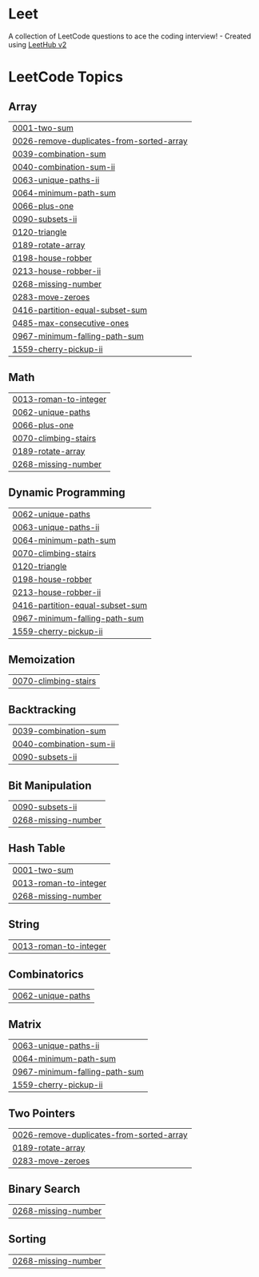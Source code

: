 # Leet
A collection of LeetCode questions to ace the coding interview! - Created using [LeetHub v2](https://github.com/arunbhardwaj/LeetHub-2.0)

<!---LeetCode Topics Start-->
# LeetCode Topics
## Array
|  |
| ------- |
| [0001-two-sum](https://github.com/abhijitbiswal1902/Leet/tree/master/0001-two-sum) |
| [0026-remove-duplicates-from-sorted-array](https://github.com/abhijitbiswal1902/Leet/tree/master/0026-remove-duplicates-from-sorted-array) |
| [0039-combination-sum](https://github.com/abhijitbiswal1902/Leet/tree/master/0039-combination-sum) |
| [0040-combination-sum-ii](https://github.com/abhijitbiswal1902/Leet/tree/master/0040-combination-sum-ii) |
| [0063-unique-paths-ii](https://github.com/abhijitbiswal1902/Leet/tree/master/0063-unique-paths-ii) |
| [0064-minimum-path-sum](https://github.com/abhijitbiswal1902/Leet/tree/master/0064-minimum-path-sum) |
| [0066-plus-one](https://github.com/abhijitbiswal1902/Leet/tree/master/0066-plus-one) |
| [0090-subsets-ii](https://github.com/abhijitbiswal1902/Leet/tree/master/0090-subsets-ii) |
| [0120-triangle](https://github.com/abhijitbiswal1902/Leet/tree/master/0120-triangle) |
| [0189-rotate-array](https://github.com/abhijitbiswal1902/Leet/tree/master/0189-rotate-array) |
| [0198-house-robber](https://github.com/abhijitbiswal1902/Leet/tree/master/0198-house-robber) |
| [0213-house-robber-ii](https://github.com/abhijitbiswal1902/Leet/tree/master/0213-house-robber-ii) |
| [0268-missing-number](https://github.com/abhijitbiswal1902/Leet/tree/master/0268-missing-number) |
| [0283-move-zeroes](https://github.com/abhijitbiswal1902/Leet/tree/master/0283-move-zeroes) |
| [0416-partition-equal-subset-sum](https://github.com/abhijitbiswal1902/Leet/tree/master/0416-partition-equal-subset-sum) |
| [0485-max-consecutive-ones](https://github.com/abhijitbiswal1902/Leet/tree/master/0485-max-consecutive-ones) |
| [0967-minimum-falling-path-sum](https://github.com/abhijitbiswal1902/Leet/tree/master/0967-minimum-falling-path-sum) |
| [1559-cherry-pickup-ii](https://github.com/abhijitbiswal1902/Leet/tree/master/1559-cherry-pickup-ii) |
## Math
|  |
| ------- |
| [0013-roman-to-integer](https://github.com/abhijitbiswal1902/Leet/tree/master/0013-roman-to-integer) |
| [0062-unique-paths](https://github.com/abhijitbiswal1902/Leet/tree/master/0062-unique-paths) |
| [0066-plus-one](https://github.com/abhijitbiswal1902/Leet/tree/master/0066-plus-one) |
| [0070-climbing-stairs](https://github.com/abhijitbiswal1902/Leet/tree/master/0070-climbing-stairs) |
| [0189-rotate-array](https://github.com/abhijitbiswal1902/Leet/tree/master/0189-rotate-array) |
| [0268-missing-number](https://github.com/abhijitbiswal1902/Leet/tree/master/0268-missing-number) |
## Dynamic Programming
|  |
| ------- |
| [0062-unique-paths](https://github.com/abhijitbiswal1902/Leet/tree/master/0062-unique-paths) |
| [0063-unique-paths-ii](https://github.com/abhijitbiswal1902/Leet/tree/master/0063-unique-paths-ii) |
| [0064-minimum-path-sum](https://github.com/abhijitbiswal1902/Leet/tree/master/0064-minimum-path-sum) |
| [0070-climbing-stairs](https://github.com/abhijitbiswal1902/Leet/tree/master/0070-climbing-stairs) |
| [0120-triangle](https://github.com/abhijitbiswal1902/Leet/tree/master/0120-triangle) |
| [0198-house-robber](https://github.com/abhijitbiswal1902/Leet/tree/master/0198-house-robber) |
| [0213-house-robber-ii](https://github.com/abhijitbiswal1902/Leet/tree/master/0213-house-robber-ii) |
| [0416-partition-equal-subset-sum](https://github.com/abhijitbiswal1902/Leet/tree/master/0416-partition-equal-subset-sum) |
| [0967-minimum-falling-path-sum](https://github.com/abhijitbiswal1902/Leet/tree/master/0967-minimum-falling-path-sum) |
| [1559-cherry-pickup-ii](https://github.com/abhijitbiswal1902/Leet/tree/master/1559-cherry-pickup-ii) |
## Memoization
|  |
| ------- |
| [0070-climbing-stairs](https://github.com/abhijitbiswal1902/Leet/tree/master/0070-climbing-stairs) |
## Backtracking
|  |
| ------- |
| [0039-combination-sum](https://github.com/abhijitbiswal1902/Leet/tree/master/0039-combination-sum) |
| [0040-combination-sum-ii](https://github.com/abhijitbiswal1902/Leet/tree/master/0040-combination-sum-ii) |
| [0090-subsets-ii](https://github.com/abhijitbiswal1902/Leet/tree/master/0090-subsets-ii) |
## Bit Manipulation
|  |
| ------- |
| [0090-subsets-ii](https://github.com/abhijitbiswal1902/Leet/tree/master/0090-subsets-ii) |
| [0268-missing-number](https://github.com/abhijitbiswal1902/Leet/tree/master/0268-missing-number) |
## Hash Table
|  |
| ------- |
| [0001-two-sum](https://github.com/abhijitbiswal1902/Leet/tree/master/0001-two-sum) |
| [0013-roman-to-integer](https://github.com/abhijitbiswal1902/Leet/tree/master/0013-roman-to-integer) |
| [0268-missing-number](https://github.com/abhijitbiswal1902/Leet/tree/master/0268-missing-number) |
## String
|  |
| ------- |
| [0013-roman-to-integer](https://github.com/abhijitbiswal1902/Leet/tree/master/0013-roman-to-integer) |
## Combinatorics
|  |
| ------- |
| [0062-unique-paths](https://github.com/abhijitbiswal1902/Leet/tree/master/0062-unique-paths) |
## Matrix
|  |
| ------- |
| [0063-unique-paths-ii](https://github.com/abhijitbiswal1902/Leet/tree/master/0063-unique-paths-ii) |
| [0064-minimum-path-sum](https://github.com/abhijitbiswal1902/Leet/tree/master/0064-minimum-path-sum) |
| [0967-minimum-falling-path-sum](https://github.com/abhijitbiswal1902/Leet/tree/master/0967-minimum-falling-path-sum) |
| [1559-cherry-pickup-ii](https://github.com/abhijitbiswal1902/Leet/tree/master/1559-cherry-pickup-ii) |
## Two Pointers
|  |
| ------- |
| [0026-remove-duplicates-from-sorted-array](https://github.com/abhijitbiswal1902/Leet/tree/master/0026-remove-duplicates-from-sorted-array) |
| [0189-rotate-array](https://github.com/abhijitbiswal1902/Leet/tree/master/0189-rotate-array) |
| [0283-move-zeroes](https://github.com/abhijitbiswal1902/Leet/tree/master/0283-move-zeroes) |
## Binary Search
|  |
| ------- |
| [0268-missing-number](https://github.com/abhijitbiswal1902/Leet/tree/master/0268-missing-number) |
## Sorting
|  |
| ------- |
| [0268-missing-number](https://github.com/abhijitbiswal1902/Leet/tree/master/0268-missing-number) |
<!---LeetCode Topics End-->